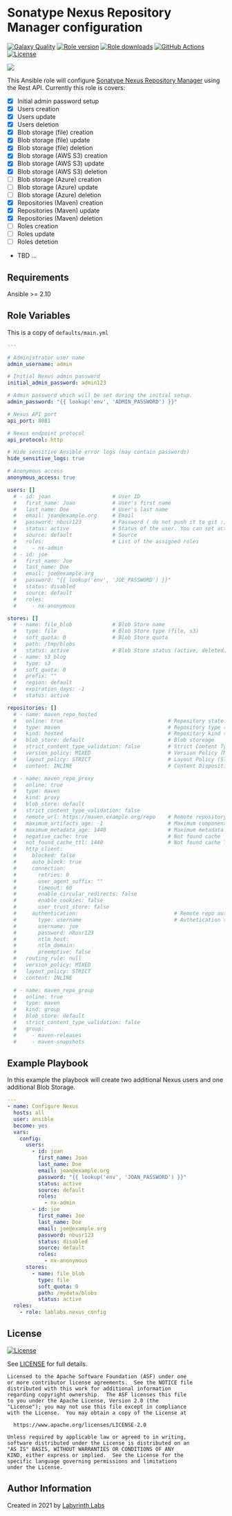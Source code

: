 # Sonatype Nexus Repository Manager configuration

[![Galaxy Quality](https://img.shields.io/ansible/quality/57217?style=flat&logo=ansible)](https://galaxy.ansible.com/lablabs/nexus_config)
[![Role version](https://img.shields.io/github/v/release/lablabs/ansible-role-nexus_config)](https://galaxy.ansible.com/lablabs/nexus_config)
[![Role downloads](https://img.shields.io/ansible/role/d/57217)](https://galaxy.ansible.com/lablabs/nexus_config)
[![GitHub Actions](https://github.com/lablabs/ansible-role-nexus_config/actions/workflows/lint.yaml/badge.svg)](https://github.com/lablabs/ansible-role-nexus_config/actions)
[![License](https://img.shields.io/github/license/lablabs/ansible-role-nexus_config)](https://github.com/lablabs/ansible-role-nexus_config/blob/main/LICENSE)

[<img src="ll-logo.png">](https://lablabs.io/)

This Ansible role will configure [Sonatype Nexus Repository Manager](https://www.sonatype.com/products/repository-oss?topnav=true) using the Rest API.
Currently this role is covers:

- [x] Initial admin password setup
- [x] Users creation
- [x] Users update
- [x] Users deletion
- [x] Blob storage (file) creation
- [x] Blob storage (file) update
- [x] Blob storage (file) deletion
- [x] Blob storage (AWS S3) creation
- [x] Blob storage (AWS S3) update
- [x] Blob storage (AWS S3) deletion
- [ ] Blob storage (Azure) creation
- [ ] Blob storage (Azure) update
- [ ] Blob storage (Azure) deletion
- [x] Repositories (Maven) creation
- [x] Repositories (Maven) update
- [x] Repositories (Maven) deletion
- [ ] Roles creation
- [ ] Roles update
- [ ] Roles detetion
- TBD ...

## Requirements

Ansible >= 2.10

## Role Variables

This is a copy of `defaults/main.yml`

```yaml
---

# Administrator user name
admin_username: admin

# Initial Nexus admin password
initial_admin_password: admin123

# Admin password which will be set during the initial setup.
admin_password: "{{ lookup('env', 'ADMIN_PASSWORD') }}"

# Nexus API port
api_port: 8081

# Nexus endpoint protocol
api_protocol: http

# Hide sensitive Ansible error logs (may contain passwords)
hide_sensitive_logs: true

# Anonymous access
anonymous_access: true

users: []
  # - id: joan                    # User ID
  #   first_name: Joan            # User's first name
  #   last_name: Doe              # User's last name
  #   email: joan@example.org     # Email
  #   password: nbusr123          # Password ( do not push it to git :) )
  #   status: active              # Status of the user. You can set active/disabled or deleted to delete the user.
  #   source: default             # Source
  #   roles:                      # List of the assigned roles
  #     - nx-admin
  # - id: joe
  #   first_name: Joe
  #   last_name: Doe
  #   email: joe@example.org
  #   password: "{{ lookup('env', 'JOE_PASSWORD') }}"
  #   status: disabled
  #   source: default
  #   roles:
  #     - nx-anonymous

stores: []
  # - name: file_blob             # Blob Store name
  #   type: file                  # Blob Store type (file, s3)
  #   soft_quota: 0               # Blob Store quota
  #   path: /tmp/blobs
  #   status: active              # Blob Store status (active, deleted)
  # - name: s3_blog
  #   type: s3
  #   soft_quota: 0
  #   prefix: ""
  #   region: default
  #   expiration_days: -1
  #   status: active

repositories: []
  # - name: maven_repo_hosted
  #   online: true                                  # Repository state (true, false, deleted)
  #   type: maven                                   # Repository type (Currently supported: maven)
  #   kind: hosted                                  # Repository kind (hosted, proxy)
  #   blob_store: default                           # Blob storeage
  #   strict_content_type_validation: false         # Strict Content Type Validation
  #   version_policy: MIXED                         # Version Policy (MIXED, RELEASE, SNAPSHOT)
  #   layout_policy: STRICT                         # Layout Policy (STRICT, PERMISSIVE)
  #   content: INLINE                               # Content Disposition (INLINE)

  # - name: maven_repo_proxy
  #   online: true
  #   type: maven
  #   kind: proxy
  #   blob_store: default
  #   strict_content_type_validation: false
  #   remote_url: https://maven.example.org/repo    # Remote repository url
  #   maximum_artifacts_age: -1                     # Maximum component age
  #   maximum_metadata_age: 1440                    # Maximum metadata age
  #   negative_cache: true                          # Not found cache
  #   not_found_cache_ttl: 1440                     # Not found cache TTL
  #   http_client:
  #     blocked: false
  #     auto_block: true
  #     connection:
  #       retries: 0
  #       user_agent_suffix: ""
  #       timeout: 60
  #       enable_circular_redirects: false
  #       enable_cookies: false
  #       user_trust_store: false
  #     authentication:                               # Remote repo authentication
  #       type: username                              # Authetication type (username, ntlm)
  #       username: joe
  #       password: nbusr123
  #       ntlm_host:
  #       ntlm_domain:
  #       preemptive: false
  #   routing_rule: null
  #   version_policy: MIXED
  #   layout_policy: STRICT
  #   content: INLINE

  # - name: maven_repo_group
  #   online: true
  #   type: maven
  #   kind: group
  #   blob_store: default
  #   strict_content_type_validation: false
  #   group:
  #     - maven-releases
  #     - maven-snapshots

```

## Example Playbook

In this example the playbook will create two additional Nexus users and one additional Blob Storage.

```yaml
---
- name: Configure Nexus
  hosts: all
  user: ansible
  become: yes
  vars:
    config:
      users:
        - id: joan
          first_name: Joan
          last_name: Doe
          email: joan@example.org
          password: "{{ lookup('env', 'JOAN_PASSWORD') }}"
          status: active
          source: default
          roles:
            - nx-admin
        - id: joe
          first_name: Joe
          last_name: Doe
          email: joe@example.org
          password: nbusr123
          status: disabled
          source: default
          roles:
            - nx-anonymous
      stores:
        - name: file_blob
          type: file
          soft_quota: 0
          path: /mydata/blobs
          status: active
  roles:
    - role: lablabs.nexus_config
```

## License

[![License](https://img.shields.io/badge/License-Apache%202.0-blue.svg)](https://opensource.org/licenses/Apache-2.0)

See [LICENSE](LICENSE) for full details.

    Licensed to the Apache Software Foundation (ASF) under one
    or more contributor license agreements.  See the NOTICE file
    distributed with this work for additional information
    regarding copyright ownership.  The ASF licenses this file
    to you under the Apache License, Version 2.0 (the
    "License"); you may not use this file except in compliance
    with the License.  You may obtain a copy of the License at

      https://www.apache.org/licenses/LICENSE-2.0

    Unless required by applicable law or agreed to in writing,
    software distributed under the License is distributed on an
    "AS IS" BASIS, WITHOUT WARRANTIES OR CONDITIONS OF ANY
    KIND, either express or implied.  See the License for the
    specific language governing permissions and limitations
    under the License.

## Author Information

Created in 2021 by [Labyrinth Labs](https://www.lablabs.io/)

